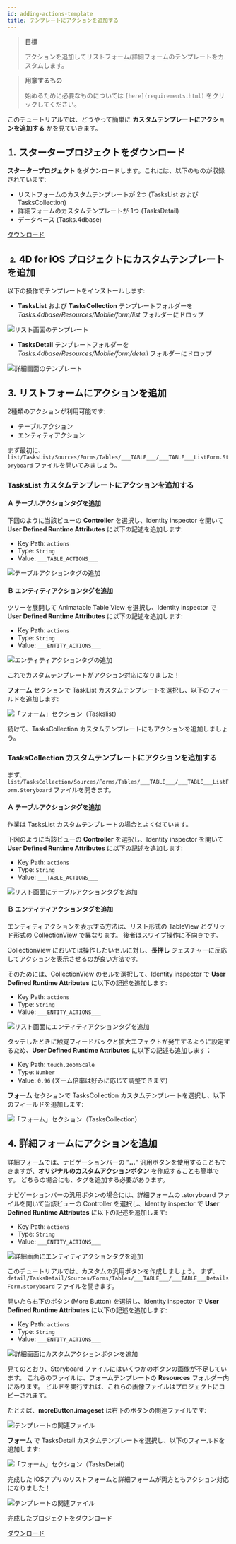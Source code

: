 ```yaml
---
id: adding-actions-template
title: テンプレートにアクションを追加する
---
```


> **目標**
> 
> アクションを追加してリストフォーム/詳細フォームのテンプレートをカスタムします。

> **用意するもの**
> 
> 始めるために必要なものについては `[here](requirements.html)` をクリックしてください。

このチュートリアルでは、どうやって簡単に **カスタムテンプレートにアクションを追加する** かを見ていきます。

## ⒈ スタータープロジェクトをダウンロード

**スタータープロジェクト** をダウンロードします。これには、以下のものが収録されています:

* リストフォームのカスタムテンプレートが 2つ (TasksList および TasksCollection)
* 詳細フォームのカスタムテンプレートが 1つ (TasksDetail)
* データベース (Tasks.4dbase)

<div className="center-button">
<a class="button button--primary"
href="https://github.com/4d-go-mobile/tutorial-AddingActionToTemplates/archive/1dc5aecfbea62a9999d571cb1a956f1ef6983111.zip">ダウンロード</a>
</div>

## ⒉ 4D for iOS プロジェクトにカスタムテンプレートを追加

以下の操作でテンプレートをインストールします:

* **TasksList** および **TasksCollection** テンプレートフォルダーを *Tasks.4dbase/Resources/Mobile/form/list* フォルダーにドロップ

![リスト画面のテンプレート](img/Listform-templates.png)

* **TasksDetail** テンプレートフォルダーを *Tasks.4dbase/Resources/Mobile/form/detail* フォルダーにドロップ

![詳細画面のテンプレート](img/Detailform-template.png)

## ⒊ リストフォームにアクションを追加

2種類のアクションが利用可能です:
* テーブルアクション
* エンティティアクション

まず最初に、`list/TasksList/Sources/Forms/Tables/___TABLE___/___TABLE___ListForm.Storyboard` ファイルを開いてみましょう。

### TasksList カスタムテンプレートにアクションを追加する

#### Ａ テーブルアクションタグを追加

下図のように当該ビューの **Controller** を選択し、Identity inspector を開いて **User Defined Runtime Attributes** に以下の記述を追加します:

* Key Path: `actions`
* Type: `String`
* Value: `___TABLE_ACTIONS___`

![テーブルアクションタグの追加](img/Add-table-tag-taskslist.png)


#### Ｂ エンティティアクションタグを追加

ツリーを展開して Animatable Table View を選択し、Identity inspector で **User Defined Runtime Attributes** に以下の記述を追加します:

* Key Path: `actions`
* Type: `String`
* Value: `___ENTITY_ACTIONS___`

![エンティティアクションタグの追加](img/Add-entity-tag-taskslist.png)

これでカスタムテンプレートがアクション対応になりました！

**フォーム** セクションで TaskList カスタムテンプレートを選択し、以下のフィールドを追加します:

![「フォーム」セクション（Taskslist）](img/listform-taskslist-forms-section.png)

続けて、TasksCollection カスタムテンプレートにもアクションを追加しましょう。

### TasksCollection カスタムテンプレートにアクションを追加する

まず、`list/TasksCollection/Sources/Forms/Tables/___TABLE___/___TABLE___ListForm.Storyboard` ファイルを開きます。

#### Ａ テーブルアクションタグを追加

作業は TasksList カスタムテンプレートの場合とよく似ています。

下図のように当該ビューの **Controller** を選択し、Identity inspector を開いて **User Defined Runtime Attributes** に以下の記述を追加します:

* Key Path: `actions`
* Type: `String`
* Value: `___TABLE_ACTIONS___`

![リスト画面にテーブルアクションタグを追加](img/Add-collection-table-tag-taskslist.png)

#### Ｂ エンティティアクションタグを追加

エンティティアクションを表示する方法は、リスト形式の TableView とグリッド形式の CollectionView で異なります。 後者はスワイプ操作に不向きです。

CollectionView においては操作したいセルに対し、**長押し** ジェスチャーに反応してアクションを表示させるのが良い方法です。

そのためには、CollectionView のセルを選択して、Identity inspector で **User Defined Runtime Attributes** に以下の記述を追加します:

* Key Path: `actions`
* Type: `String`
* Value: `___ENTITY_ACTIONS___`

![リスト画面にエンティティアクションタグを追加](img/Add-collection-entity-tag-taskslist.png)

タッチしたときに触覚フィードバックと拡大エフェクトが発生するように設定するため、**User Defined Runtime Attributes** に以下の記述も追加します：

* Key Path: `touch.zoomScale`
* Type: `Number`
* Value: `0.96` (ズーム倍率は好みに応じて調整できます)

**フォーム** セクションで TasksCollection カスタムテンプレートを選択し、以下のフィールドを追加します:

![「フォーム」セクション（TasksCollection）](img/listform-taskscollection-forms-section.png)


## ⒋ 詳細フォームにアクションを追加

詳細フォームでは、ナビゲーションバーの "**...**" 汎用ボタンを使用することもできますが、**オリジナルのカスタムアクションボタン** を作成することも簡単です。 どちらの場合にも、タグを追加する必要があります。

ナビゲーションバーの汎用ボタンの場合には、詳細フォームの .storyboard ファイルを開いて当該ビューの Controller を選択し、Identity inspector で **User Defined Runtime Attributes** に以下の記述を追加します:

* Key Path: `actions`
* Type: `String`
* Value: `___ENTITY_ACTIONS___`

![詳細画面にエンティティアクションタグを追加](img/Detail-form-action-navigationBar.png)

このチュートリアルでは、カスタムの汎用ボタンを作成しましょう。 まず、`detail/TasksDetail/Sources/Forms/Tables/___TABLE___/___TABLE___DetailsForm.storyboard` ファイルを開きます。

開いたら右下のボタン (More Button) を選択し、Identity inspector で **User Defined Runtime Attributes** に以下の記述を追加します:

* Key Path: `actions`
* Type: `String`
* Value: `___ENTITY_ACTIONS___`

![詳細画面にカスタムアクションボタンを追加](img/Detail-form-action-custom-action-Button.png)

見てのとおり、Storyboard ファイルにはいくつかのボタンの画像が不足しています。 これらのファイルは、フォームテンプレートの **Resources** フォルダー内にあります。 ビルドを実行すれば、これらの画像ファイルはプロジェクトにコピーされます。

たとえば、**moreButton.imageset** は右下のボタンの関連ファイルです:

![テンプレートの関連ファイル](img/Template-Ressources.png)

**フォーム** で TasksDetail カスタムテンプレートを選択し、以下のフィールドを追加します:

![「フォーム」セクション（TasksDetail）](img/detailform-forms-section.png)

完成した iOSアプリのリストフォームと詳細フォームが両方ともアクション対応になりました！

![テンプレートの関連ファイル](img/ListForm-entity-action-tableview.png)

完成したプロジェクトをダウンロード

<div className="center-button">
<a className="button button--primary"
href="https://github.com/4d-go-mobile/tutorial-AddingActionToTemplates/releases/latest/download/tutorial-AddingActionToTemplates.zip">ダウンロード</a>
</div>


